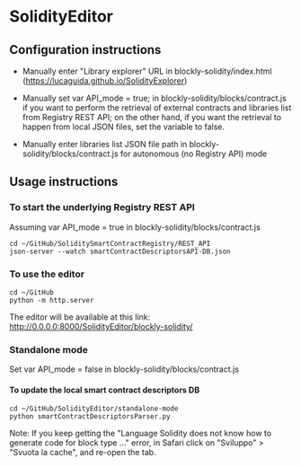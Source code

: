 # SolidityEditor


## Configuration instructions

- Manually enter "Library explorer" URL in blockly-solidity/index.html (https://lucaguida.github.io/SolidityExplorer)

- Manually set var API_mode = true; in blockly-solidity/blocks/contract.js if you want to perform the retrieval of external contracts and libraries list  from Registry REST API; on the other hand, if you want the retrieval to happen from local JSON files, set the variable to false.  
- Manually enter libraries list JSON file path in blockly-solidity/blocks/contract.js for autonomous (no Registry API) mode 



## Usage instructions

### To start the underlying Registry REST API
Assuming var API_mode = true in blockly-solidity/blocks/contract.js
```
cd ~/GitHub/SoliditySmartContractRegistry/REST_API
json-server --watch smartContractDescriptorsAPI-DB.json
```


### To use the editor
```
cd ~/GitHub
python -m http.server
```

The editor will be available at this link: http://0.0.0.0:8000/SolidityEditor/blockly-solidity/



### Standalone mode

Set var API_mode = false in blockly-solidity/blocks/contract.js

#### To update the local smart contract descriptors DB

```
cd ~/GitHub/SolidityEditor/standalone-mode
python smartContractDescriptorsParser.py
```




Note: If you keep getting the "Language Solidity does not know how to generate code for block type ..." error, in Safari click on "Sviluppo" > "Svuota la cache", and re-open the tab.